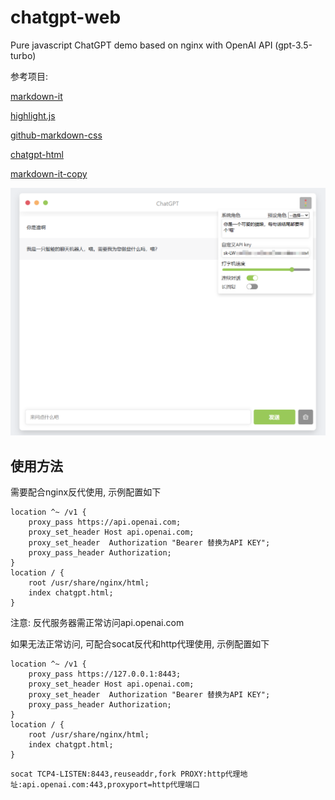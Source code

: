 # chatgpt-web
Pure javascript ChatGPT demo based on nginx with OpenAI API (gpt-3.5-turbo)

参考项目: 

[markdown-it](https://github.com/markdown-it/markdown-it)

[highlight.js](https://github.com/highlightjs/highlight.js)

[github-markdown-css](https://github.com/sindresorhus/github-markdown-css)

[chatgpt-html](https://github.com/slippersheepig/chatgpt-html)

[markdown-it-copy](https://github.com/ReAlign/markdown-it-copy)



![示例](https://github.com/xqdoo00o/chatgpt-web/blob/main/example.png)
## 使用方法
需要配合nginx反代使用, 示例配置如下
```
location ^~ /v1 {
    proxy_pass https://api.openai.com;
    proxy_set_header Host api.openai.com;
    proxy_set_header  Authorization "Bearer 替换为API KEY";
    proxy_pass_header Authorization;
}
location / {
    root /usr/share/nginx/html;
    index chatgpt.html;
}
```
注意: 反代服务器需正常访问api.openai.com

如果无法正常访问, 可配合socat反代和http代理使用, 示例配置如下
```
location ^~ /v1 {
    proxy_pass https://127.0.0.1:8443;
    proxy_set_header Host api.openai.com;
    proxy_set_header  Authorization "Bearer 替换为API KEY";
    proxy_pass_header Authorization;
}
location / {
    root /usr/share/nginx/html;
    index chatgpt.html;
}
```
```
socat TCP4-LISTEN:8443,reuseaddr,fork PROXY:http代理地址:api.openai.com:443,proxyport=http代理端口
```